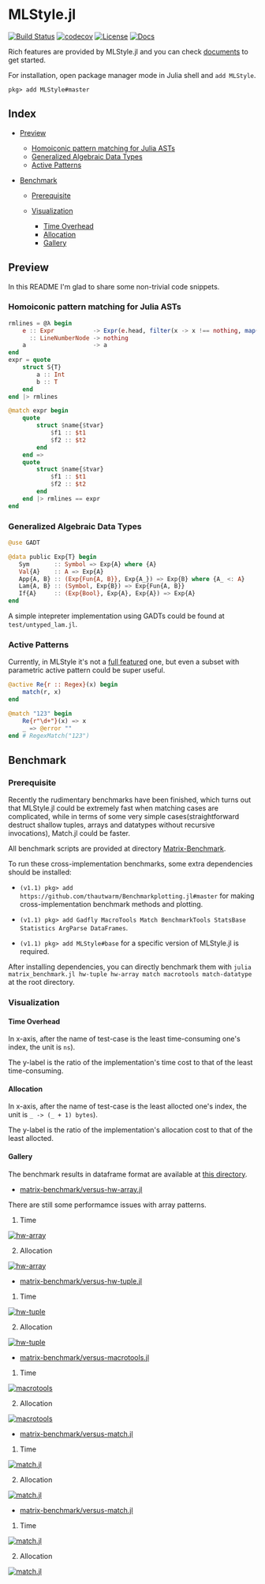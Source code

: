 

MLStyle.jl
=========================

[![Build Status](https://travis-ci.org/thautwarm/MLStyle.jl.svg?branch=master)](https://travis-ci.org/thautwarm/MLStyle.jl)
[![codecov](https://codecov.io/gh/thautwarm/MLStyle.jl/branch/master/graph/badge.svg)](https://codecov.io/gh/thautwarm/MLStyle.jl)
[![License](https://img.shields.io/badge/license-MIT-blue.svg)](https://github.com/thautwarm/MLStyle.jl/blob/master/LICENSE)
[![Docs](https://img.shields.io/badge/docs-latest-orange.svg)](https://thautwarm.github.io/MLStyle.jl/latest/)

Rich features are provided by MLStyle.jl and you can check [documents](https://thautwarm.github.io/MLStyle.jl/latest/) to get started.

For installation, open package manager mode in Julia shell and `add MLStyle`.

```
pkg> add MLStyle#master
```

## Index
- [Preview](#preview)

    - [Homoiconic pattern matching for Julia ASTs](#homoiconic-pattern-matching-for-julia-asts)
    - [Generalized Algebraic Data Types](#generalized-algebraic-data-types)
    - [Active Patterns](#active-patterns)

- [Benchmark](#benchmark)

    - [Prerequisite](#prerequisite)

    - [Visualization](#visualization)

        - [Time Overhead](#time-overhead)
        - [Allocation](#allocation)
        - [Gallery](#gallery)

## Preview

In this README I'm glad to share some non-trivial code snippets.

### Homoiconic pattern matching for Julia ASTs

```julia
rmlines = @λ begin
    e :: Expr           -> Expr(e.head, filter(x -> x !== nothing, map(rmlines, e.args))...)
      :: LineNumberNode -> nothing
    a                   -> a
end
expr = quote
    struct S{T}
        a :: Int
        b :: T
    end
end |> rmlines

@match expr begin
    quote
        struct $name{$tvar}
            $f1 :: $t1
            $f2 :: $t2
        end
    end =>
    quote
        struct $name{$tvar}
            $f1 :: $t1
            $f2 :: $t2
        end
    end |> rmlines == expr
end
```

### Generalized Algebraic Data Types

 ```julia
@use GADT

@data public Exp{T} begin
    Sym       :: Symbol => Exp{A} where {A}
    Val{A}    :: A => Exp{A}
    App{A, B} :: (Exp{Fun{A, B}}, Exp{A_}) => Exp{B} where {A_ <: A}
    Lam{A, B} :: (Symbol, Exp{B}) => Exp{Fun{A, B}}
    If{A}     :: (Exp{Bool}, Exp{A}, Exp{A}) => Exp{A}
end

```

A simple intepreter implementation using GADTs could be found at `test/untyped_lam.jl`.


### Active Patterns

Currently, in MLStyle it's not a [full featured](https://docs.microsoft.com/en-us/dotnet/fsharp/language-reference/active-patterns) one, but even a subset with parametric active pattern could be super useful.

```julia
@active Re{r :: Regex}(x) begin
    match(r, x)
end

@match "123" begin
    Re{r"\d+"}(x) => x
    _ => @error ""
end # RegexMatch("123")
```

## Benchmark

### Prerequisite

Recently the rudimentary benchmarks have been finished, which turns out that MLStyle.jl could be extremely fast
when matching cases are complicated, while in terms of some very simple cases(straightforward destruct shallow tuples, arrays and datatypes without recursive invocations), Match.jl could be faster.

All benchmark scripts are provided at directory [Matrix-Benchmark](https://github.com/thautwarm/MLStyle.jl/blob/master/matrix-benchmark).


To run these cross-implementation benchmarks, some extra dependencies should be installed:

- `(v1.1) pkg> add https://github.com/thautwarm/Benchmarkplotting.jl#master` for making cross-implementation benchmark methods and plotting.

- `(v1.1) pkg> add Gadfly MacroTools Match BenchmarkTools StatsBase Statistics ArgParse DataFrames`.

- `(v1.1) pkg> add MLStyle#base` for a specific version of MLStyle.jl is required.

After installing dependencies, you can directly benchmark them with `julia matrix_benchmark.jl hw-tuple hw-array match macrotools match-datatype` at the root directory.


### Visualization

#### Time Overhead

In x-axis, after the name of test-case is the least time-consuming one's index, the unit is `ns`).

The y-label is the ratio of the implementation's time cost to that of the least time-consuming.


#### Allocation

In x-axis, after the name of test-case is the least allocted one's index, the unit is `_ -> (_ + 1) bytes`).

The y-label is the ratio of  the implementation's allocation cost to that of the least allocted.

#### Gallery

The benchmark results in dataframe format are available at [this directory](https://github.com/thautwarm/MLStyle.jl/tree/master/stats).

- [matrix-benchmark/versus-hw-array.jl](https://github.com/thautwarm/MLStyle.jl/blob/base-2/matrix-benchmark/versus-hw-array.jl)

There are still some performamce issues with array patterns.

1. Time

[![hw-array](https://github.com/thautwarm/MLStyle.jl/blob/base-2/stats/vs-hw(array)-on-time.svg)](https://github.com/thautwarm/MLStyle.jl/blob/base-2/stats/vs-hw(array).txt)

2. Allocation

[![hw-array](https://github.com/thautwarm/MLStyle.jl/blob/base-2/stats/vs-hw(array)-on-allocs.svg)](https://github.com/thautwarm/MLStyle.jl/blob/base-2/stats/vs-hw(array).txt)


- [matrix-benchmark/versus-hw-tuple.jl](https://github.com/thautwarm/MLStyle.jl/blob/base-2/matrix-benchmark/versus-hw-tuple.jl)

1. Time

[![hw-tuple](https://github.com/thautwarm/MLStyle.jl/blob/base-2/stats/vs-hw(tuple)-on-time.svg)](https://github.com/thautwarm/MLStyle.jl/blob/base-2/stats/vs-hw().txt)

2. Allocation

[![hw-tuple](https://github.com/thautwarm/MLStyle.jl/blob/base-2/stats/vs-hw(tuple)-on-allocs.svg)](https://github.com/thautwarm/MLStyle.jl/blob/base-2/stats/vs-hw(tuple).txt)


- [matrix-benchmark/versus-macrotools.jl](https://github.com/thautwarm/MLStyle.jl/blob/base-2/matrix-benchmark/versus-macrotools.jl)

1. Time

[![macrotools](https://github.com/thautwarm/MLStyle.jl/blob/base-2/stats/vs-macrotools(ast)-on-time.svg)](https://github.com/thautwarm/MLStyle.jl/blob/base-2/stats/vs-macrotools(ast).txt)


2. Allocation

[![macrotools](https://github.com/thautwarm/MLStyle.jl/blob/base-2/stats/vs-macrotools(ast)-on-allocs.svg)](https://github.com/thautwarm/MLStyle.jl/blob/base-2/stats/vs-macrotools(ast).txt)


- [matrix-benchmark/versus-match.jl](https://github.com/thautwarm/MLStyle.jl/blob/base-2/matrix-benchmark/versus-match(expr).jl)

1. Time


[![match.jl](https://github.com/thautwarm/MLStyle.jl/blob/base-2/stats/vs-match(expr)-on-time.svg)](https://github.com/thautwarm/MLStyle.jl/blob/base-2/stats/vs-match(expr).txt)



2. Allocation

[![match.jl](https://github.com/thautwarm/MLStyle.jl/blob/base-2/stats/vs-match(expr)-on-allocs.svg)](https://github.com/thautwarm/MLStyle.jl/blob/base-2/stats/vs-match(expr).txt)



- [matrix-benchmark/versus-match.jl](https://github.com/thautwarm/MLStyle.jl/blob/base-2/matrix-benchmark/versus-match(datatype).jl)

1. Time


[![match.jl](https://github.com/thautwarm/MLStyle.jl/blob/base-2/stats/vs-match(datatype)-on-time.svg)](https://github.com/thautwarm/MLStyle.jl/blob/base-2/stats/vs-match(datatype).txt)



2. Allocation

[![match.jl](https://github.com/thautwarm/MLStyle.jl/blob/base-2/stats/vs-match(datatype)-on-allocs.svg)](https://github.com/thautwarm/MLStyle.jl/blob/base-2/stats/vs-match(datatype).txt)